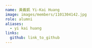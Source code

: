 ```yaml
---
name: 黃義凱 Yi-Kai Huang 
image: images/members/1101304142.jpg 
role: alumni
aliases:
  - yi kai huang
links:
  github: link_to_github 
---
```

